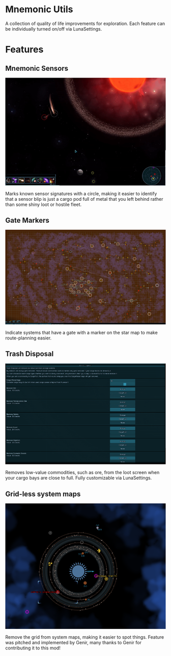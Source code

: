 # Mnemonic Utils

A collection of quality of life improvements for exploration. Each feature can be individually turned on/off via 
LunaSettings.

# Features

## Mnemonic Sensors

![mnemonic_sensors](imgs/mnemonic_sensors.gif)

Marks known sensor signatures with a circle, making it easier to identify that a sensor blip is just 
a cargo pod full of metal that you left behind rather than some shiny loot or hostile fleet.

## Gate Markers

![gate_markers](imgs/gate_markers.png)

Indicate systems that have a gate with a marker on the star map to make route-planning easier. 

## Trash Disposal

![trash_disposal](imgs/trash_disposal.png)

Removes low-value commodities, such as ore, from the loot screen when your cargo bays are close to full. 
Fully customizable via LunaSettings.

## Grid-less system maps

![grid_less](imgs/gridless_system_map.png)

Remove the grid from system maps, making it easier to spot things. Feature was pitched and implemented by Genir, 
many thanks to Genir for contributing it to this mod!



